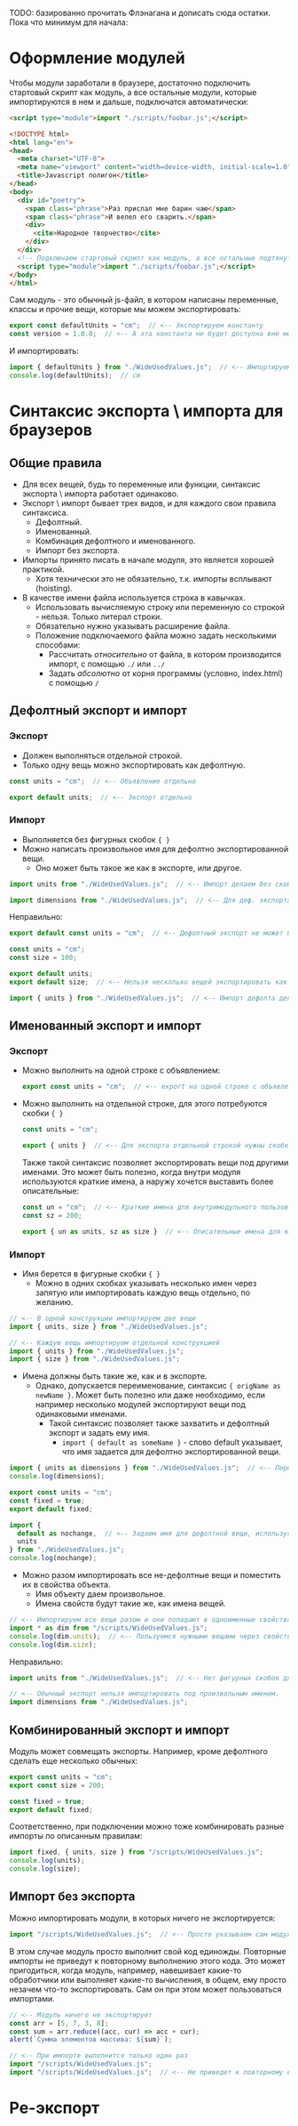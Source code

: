 

TODO: базированно прочитать Флэнагана и дописать сюда остатки. Пока что минимум для начала:

# Оформление модулей

Чтобы модули заработали в браузере, достаточно подключить стартовый скрипт как модуль, а все остальные модули, которые импортируются в нем и дальше, подключатся автоматически:

```html
<script type="module">import "./scripts/foobar.js";</script>
```

```html
<!DOCTYPE html>
<html lang="en">
<head>
  <meta charset="UTF-8">
  <meta name="viewport" content="width=device-width, initial-scale=1.0">
  <title>Javascript полигон</title>
</head>
<body>
  <div id="poetry">
    <span class="phrase">Раз прислал мне барин чаю</span>
    <span class="phrase">И велел его сварить.</span>
    <div>
      <cite>Народное творчество</cite>
    </div>
  </div>
  <!-- Подключаем стартовый скрипт как модуль, а все остальные подтянутся сами -->
  <script type="module">import "./scripts/foobar.js";</script>
</body>
</html>
```

Сам модуль - это обычный js-файл, в котором написаны переменные, классы и прочие вещи, которые мы можем экспортировать:

```javascript
export const defaultUnits = "cm";  // <-- Экспортируем константу
const version = 1.0.0;  // <-- А эта константа не будет доступна вне модуля
```

И импортировать:

```javascript
import { defaultUnits } from "./WideUsedValues.js";  // <-- Импортируем константу из модуля
console.log(defaultUnits);  // cm
```

# Синтаксис экспорта \ импорта для браузеров

## Общие правила

* Для всех вещей, будь то переменные или функции, синтаксис экспорта \ импорта работает одинаково.
* Экспорт \ импорт бывает трех видов, и для каждого свои правила синтаксиса.
  * Дефолтный.
  * Именованный.
  * Комбинация дефолтного и именованного.
  * Импорт без экспорта. 
* Импорты принято писать в начале модуля, это является хорошей практикой.
  * Хотя технически это не обязательно, т.к. импорты всплывают (hoisting).
* В качестве имени файла используется строка в кавычках.
  * Использовать вычисляемую строку или переменную со строкой - нельзя. Только литерал строки.
  * Обязательно нужно указывать расширение файла.
  * Положение подключаемого файла можно задать несколькими способами:
    * Рассчитать *относительно* от файла, в котором производится импорт, с помощью `./` или `../`
    * Задать *абсолютно* от корня программы (условно, index.html) с помощью `/`

## Дефолтный экспорт и импорт

### Экспорт

* Должен выполняться отдельной строкой.
* Только одну вещь можно экспортировать как дефолтную.

```javascript
const units = "cm";  // <-- Объявление отдельно

export default units;  // <-- Экспорт отдельно
```

### Импорт

* Выполняется без фигурных скобок `{ }`
* Можно написать произвольное имя для дефолтно экспортированной вещи.
  * Оно может быть такое же как в экспорте, или другое.

```javascript
import units from "./WideUsedValues.js";  // <-- Импорт делаем без скобок { }
```

```javascript
import dimensions from "./WideUsedValues.js";  // <-- Для деф. экспорта можно задать любое имя.
```

Неправильно:

```javascript
export default const units = "cm";  // <-- Дефолтный экспорт не может быть рядом с объявлением.
```

```javascript
const units = "cm";
const size = 100;

export default units;
export default size;  // <-- Нельзя несколько вещей экспортировать как дефолтные.
```

```javascript
import { units } from "./WideUsedValues.js";  // <-- Импорт дефолта делается без { }
```

## Именованный экспорт и импорт

### Экспорт

* Можно выполнить на одной строке с объявлением:

  ```javascript
  export const units = "cm";  // <-- export на одной строке с объявлением
  ```

* Можно выполнить на отдельной строке, для этого потребуются скобки `{ }`

  ```javascript
  const units = "cm";
  
  export { units }  // <-- Для экспорта отдельной строкой нужны скобки { }
  ```

  Также такой синтаксис позволяет экспортировать вещи под другими именами. Это может быть полезно, когда внутри модуля используются краткие имена, а наружу хочется выставить более описательные:

  ```javascript
  const un = "cm";  // <-- Краткие имена для внутримодульного пользования
  const sz = 200;
  
  export { un as units, sz as size }  // <-- Описательные имена для клиентов модуля
  ```

### Импорт

* Имя берется в фигурные скобки `{ }`
  * Можно в одних скобках указывать несколько имен через запятую или импортировать каждую вещь отдельно, по желанию.

```javascript
// <-- В одной конструкции импортируем две вещи
import { units, size } from "./WideUsedValues.js";
```

```javascript
// <-- Каждую вещь импортируем отдельной конструкцией
import { units } from "./WideUsedValues.js";
import { size } from "./WideUsedValues.js";
```

* Имена должны быть такие же, как и в экспорте.
  * Однако, допускается переименование, синтаксис `{ origName as newName }`. Может быть полезно или даже необходимо, если например несколько модулей экспортируют вещи под одинаковыми именами.
    * Такой синтаксис позволяет также захватить и дефолтный экспорт и задать ему имя.
      * `import { default as someName }` - слово default указывает, что имя задается для дефолтно экспортированной вещи.

```javascript
import { units as dimensions } from "./WideUsedValues.js";  // <-- Переименовали вещь при импорте
console.log(dimensions);
```

```javascript
export const units = "cm";
const fixed = true;
export default fixed;

import { 
  default as nochange,  // <-- Задаем имя для дефолтной вещи, используя синтаксис именованного импорта
  units
} from "./WideUsedValues.js";
console.log(nochange);
```

* Можно разом импортировать все не-дефолтные вещи и поместить их в свойства объекта.
  * Имя объекту даем произвольное.
  * Имена свойств будут такие же, как имена вещей.

```javascript
// <-- Импортируем все вещи разом и они попадают в одноименные свойства объекта dim
import * as dim from "/scripts/WideUsedValues.js";
console.log(dim.units);  // <-- Пользуемся нужными вещами через свойства объекта
console.log(dim.size);
```

Неправильно:

```javascript
import units from "./WideUsedValues.js";  // <-- Нет фигурных скобок для обычного экспорта
```

```javascript
// <-- Обычный экспорт нельзя импортировать под произвольным именем.
import dimensions from "./WideUsedValues.js";
```

## Комбинированный экспорт и импорт

Модуль может совмещать экспорты. Например, кроме дефолтного сделать еще несколько обычных:

```javascript
export const units = "cm";
export const size = 200;

const fixed = true;
export default fixed;
```

Соответственно, при подключении можно тоже комбинировать разные импорты по описанным правилам:

```javascript
import fixed, { units, size } from "/scripts/WideUsedValues.js";
console.log(units);
console.log(size);
```

## Импорт без экспорта

Можно импортировать модули, в которых ничего не экспортируется:

```javascript
import "/scripts/WideUsedValues.js";  // <-- Просто указываем сам модуль, безо всяких имен
```

В этом случае модуль просто выполнит свой код единожды. Повторные импорты не приведут к повторному выполнению этого кода. Это может пригодиться, когда модуль, например, навешивает какие-то обработчики или выполняет какие-то вычисления, в общем, ему просто незачем что-то экспортировать. Сам он при этом может пользоваться импортами.

```javascript
// <-- Модуль ничего не экспортирует
const arr = [5, 7, 3, 8];
const sum = arr.reduce((acc, cur) => acc + cur);
alert(`Сумма элементов массива: ${sum}`);
```

```javascript
// <-- При импорте выполнится только один раз
import "/scripts/WideUsedValues.js";
import "/scripts/WideUsedValues.js";  // <-- Не приведет к повторному выполнению
```

# Ре-экспорт